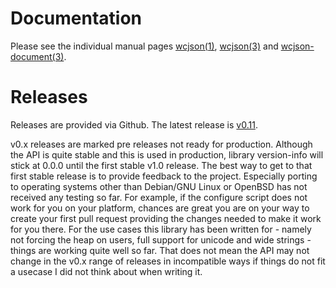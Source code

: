 # Documentation

Please see the individual manual pages [wcjson(1)](wcjson.1.md), [wcjson(3)](wcjson.3.md) and [wcjson-document(3)](wcjson-document.3.md).

# Releases

Releases are provided via Github. The latest release is
[v0.11](https://github.com/wcjson/wcjson/releases/tag/v0.11).

v0.x releases are marked pre releases not ready for production. Although the
API is quite stable and this is used in production, library version-info will
stick at 0.0.0 until the first stable v1.0 release. The best way to get to that
first stable release is to provide feedback to the project. Especially porting
to operating systems other than Debian/GNU Linux or OpenBSD has not received any
testing so far. For example, if the configure script does not work
for you on your platform, chances are great you are on your way to create your
first pull request providing the changes needed to make it work for you there.
For the use cases this library has been written for - namely not forcing
the heap on users, full support for unicode and wide strings - things are
working quite well so far. That does not mean the API may not change in the
v0.x range of releases in incompatible ways if things do not fit a usecase
I did not think about when writing it.
